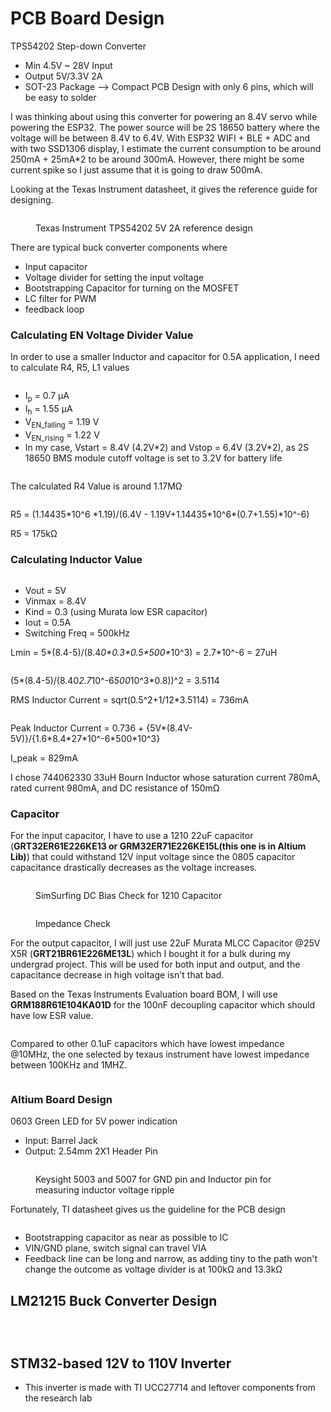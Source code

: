 # PCB Board Design

TPS54202 Step-down Converter&#x20;

* Min 4.5V \~ 28V Input&#x20;
* Output 5V/3.3V 2A&#x20;
* SOT-23 Package --> Compact PCB Design with only 6 pins, which will be easy to solder&#x20;

I was thinking about using this converter for powering an 8.4V servo while powering the ESP32. The power source will be 2S 18650 battery where the voltage will be between 8.4V to 6.4V. With ESP32 WIFI + BLE + ADC and with two SSD1306 display, I estimate the current consumption to be around 250mA + 25mA\*2 to be around 300mA. However, there might be some current spike so I just assume that it is going to draw 500mA.&#x20;

Looking at the Texas Instrument datasheet, it gives the reference guide for designing.&#x20;

<figure><img src=".gitbook/assets/image (45).png" alt=""><figcaption><p>Texas Instrument TPS54202 5V 2A reference design</p></figcaption></figure>

There are typical buck converter components where&#x20;

* Input capacitor&#x20;
* Voltage divider for setting the input voltage&#x20;
* Bootstrapping Capacitor for turning on the MOSFET&#x20;
* LC filter for PWM&#x20;
* feedback loop



### Calculating EN Voltage Divider Value&#x20;

In order to use a smaller Inductor and capacitor for 0.5A application, I need to calculate R4, R5, L1 values

<figure><img src=".gitbook/assets/image.png" alt=""><figcaption></figcaption></figure>

* I<sub>p</sub> = 0.7 µA
* I<sub>h</sub> = 1.55 µA
* V<sub>EN\_falling</sub> = 1.19 V
* V<sub>EN\_rising</sub> = 1.22 V
* In my case, Vstart = 8.4V (4.2V\*2) and Vstop = 6.4V (3.2V\*2), as 2S 18650 BMS module cutoff voltage is set to 3.2V for battery life&#x20;

<figure><img src=".gitbook/assets/image (1).png" alt=""><figcaption></figcaption></figure>

The calculated R4 Value is around 1.17MΩ

<figure><img src=".gitbook/assets/image (2).png" alt=""><figcaption></figcaption></figure>

R5 = (1.14435\*10^6 \*1.19)/(6.4V - 1.19V+1.14435\*10^6\*(0.7+1.55)\*10^-6)&#x20;

R5 = 175kΩ

### Calculating Inductor Value&#x20;

<figure><img src=".gitbook/assets/image (4).png" alt=""><figcaption></figcaption></figure>

* Vout = 5V&#x20;
* Vinmax = 8.4V&#x20;
* Kind = 0.3 (using Murata low ESR capacitor)
* Iout = 0.5A&#x20;
* Switching Freq = 500kHz&#x20;

Lmin = 5\*(8.4-5)/(8.&#x34;_&#x30;\*0.3\*0.5\*500\*_&#x31;0^3) = 2.7\*10^-6 = 27uH&#x20;

<figure><img src=".gitbook/assets/image (46).png" alt=""><figcaption></figcaption></figure>

(5\*(8.4-5)/(8.4&#x30;_&#x32;.&#x37;_&#x31;0^-&#x36;_&#x35;0&#x30;_&#x31;0^3\*0.8))^2 = 3.5114&#x20;

RMS Inductor Current = sqrt(0.5^2+1/12\*3.5114) = 736mA&#x20;

<figure><img src=".gitbook/assets/image (47).png" alt=""><figcaption></figcaption></figure>

Peak Inductor Current = 0.736 + {5V\*(8.4V-5V)}/{1.6\*8.4\*27\*10^-6\*500\*10^3}&#x20;

I\_peak = 829mA&#x20;

I chose 744062330 33uH Bourn Inductor whose saturation current 780mA, rated current 980mA, and DC resistance of 150mΩ

### Capacitor&#x20;

For the input capacitor, I have to use a 1210 22uF capacitor (**GRT32ER61E226KE13 or GRM32ER71E226KE15L(this one is in Altium Lib)**) that could withstand 12V input voltage since the 0805 capacitor capacitance drastically decreases as the voltage increases.&#x20;

<figure><img src=".gitbook/assets/image (48).png" alt=""><figcaption><p>SimSurfing DC Bias Check for 1210 Capacitor </p></figcaption></figure>

<figure><img src=".gitbook/assets/image (49).png" alt=""><figcaption><p>Impedance Check </p></figcaption></figure>

For the output capacitor, I will just use 22uF Murata MLCC Capacitor @25V X5R (**GRT21BR61E226ME13L**) which I bought it for a bulk during my undergrad project. This will be used  for both input and output, and the capacitance decrease in high voltage isn't that bad.&#x20;

Based on the Texas Instruments Evaluation board BOM, I will use **GRM188R61E104KA01D** for the 100nF decoupling capacitor which should have low ESR value.&#x20;

<figure><img src=".gitbook/assets/image (50).png" alt=""><figcaption></figcaption></figure>

Compared to other 0.1uF capacitors which have lowest impedance @10MHz, the one selected by texaus instrument have lowest impedance between 100KHz and 1MHZ.&#x20;

<figure><img src=".gitbook/assets/image (51).png" alt=""><figcaption></figcaption></figure>

### Altium Board Design&#x20;

0603 Green LED for 5V power indication

* Input: Barrel Jack&#x20;
* Output: 2.54mm 2X1 Header Pin&#x20;

<figure><img src=".gitbook/assets/image (53).png" alt=""><figcaption><p>Keysight 5003 and 5007 for GND pin and Inductor pin for measuring inductor voltage ripple </p></figcaption></figure>

Fortunately, TI datasheet gives us the guideline for the PCB design&#x20;

<figure><img src=".gitbook/assets/image (55).png" alt=""><figcaption></figcaption></figure>

* Bootstrapping capacitor as near as possible to IC&#x20;
* VIN/GND plane, switch signal can travel VIA&#x20;
* Feedback line can be long and narrow, as adding tiny to the path won't change the outcome as voltage divider is at 100kΩ and 13.3kΩ





## LM21215 Buck Converter Design&#x20;

<figure><img src=".gitbook/assets/Screenshot 2024-11-26 at 5.27.24 PM.png" alt=""><figcaption></figcaption></figure>

<figure><img src=".gitbook/assets/LM21215_sch.png" alt=""><figcaption></figcaption></figure>

<figure><img src=".gitbook/assets/IMG_3111 Large.jpeg" alt=""><figcaption></figcaption></figure>

## STM32-based 12V to 110V Inverter&#x20;

* This inverter is made with TI UCC27714 and leftover components from the research lab

<figure><img src=".gitbook/assets/inverter_brd (1).png" alt=""><figcaption></figcaption></figure>

<figure><img src=".gitbook/assets/inverter_sch (1).png" alt=""><figcaption></figcaption></figure>

<figure><img src=".gitbook/assets/IMG_3112 Large.jpeg" alt=""><figcaption></figcaption></figure>



<figure><img src=".gitbook/assets/IMG_3135 Large.jpeg" alt=""><figcaption></figcaption></figure>

<figure><img src=".gitbook/assets/IMG_3133 Large.jpeg" alt=""><figcaption></figcaption></figure>
